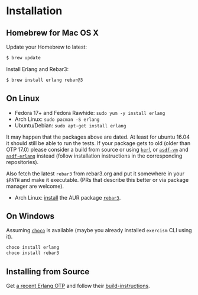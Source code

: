 # Installation

## Homebrew for Mac OS X

Update your Homebrew to latest:

```bash
$ brew update
```

Install Erlang and Rebar3:

```bash
$ brew install erlang rebar@3
```

## On Linux

* Fedora 17+ and Fedora Rawhide: `sudo yum -y install erlang`
* Arch Linux: `sudo pacman -S erlang`
* Ubuntu/Debian: `sudo apt-get install erlang`

It may happen that the packages above are dated. At least for ubuntu 16.04
it should still be able to run the tests. If your package gets to old (older
than OTP 17.0) please consider a build from source or using [`kerl`](https://github.com/kerl/kerl)
or [`asdf-vm`](https://github.com/asdf-vm/asdf) and [`asdf-erlang`](https://github.com/asdf-vm/asdf-erlang)
instead (follow installation instructions in the corresponding repositories).

Also fetch the latest `rebar3` from rebar3.org and put it somewhere in
your `$PATH` and make it executable. (PRs that describe this better or
via package manager are welcome).

* Arch Linux: [install](https://wiki.archlinux.org/index.php/Arch_User_Repository#Installing_packages)
  the AUR package [`rebar3`](https://aur.archlinux.org/packages/rebar3).

## On Windows

Assuming [`choco`](https://chocolatey.org/) is available (maybe you
already installed `exercism` CLI using it).

```cmd
choco install erlang
choco install rebar3
```

## Installing from Source

Get [a recent Erlang OTP](http://www.erlang.org/downloads) and follow their
[build-instructions](https://github.com/erlang/otp/blob/maint/HOWTO/INSTALL.md).
